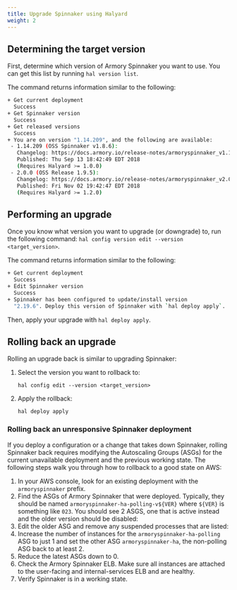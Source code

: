 ```yaml
---
title: Upgrade Spinnaker using Halyard
weight: 2
---
```


## Determining the target version

First, determine which version of Armory Spinnaker you want to use.  You can get this list by running `hal version list`.

The command returns information similar to the following:

```bash
+ Get current deployment
  Success
+ Get Spinnaker version
  Success
+ Get released versions
  Success
+ You are on version "1.14.209", and the following are available:
 - 1.14.209 (OSS Spinnaker v1.8.6):
   Changelog: https://docs.armory.io/release-notes/armoryspinnaker_v1.14.209/
   Published: Thu Sep 13 18:42:49 EDT 2018
   (Requires Halyard >= 1.0.0)
 - 2.0.0 (OSS Release 1.9.5):
   Changelog: https://docs.armory.io/release-notes/armoryspinnaker_v2.0.0/
   Published: Fri Nov 02 19:42:47 EDT 2018
   (Requires Halyard >= 1.2.0)

```


## Performing an upgrade

Once you know what version you want to upgrade (or downgrade) to, run the following command: `hal config version edit --version <target_version>`.

The command returns information similar to the following:
```bash
+ Get current deployment
  Success
+ Edit Spinnaker version
  Success
+ Spinnaker has been configured to update/install version
  "2.19.6". Deploy this version of Spinnaker with `hal deploy apply`.
```

Then, apply your upgrade with `hal deploy apply`.

## Rolling back an upgrade

Rolling an upgrade back is similar to upgrading Spinnaker:

1. Select the version you want to rollback to:
   ```
   hal config edit --version <target_version>
   ```
2. Apply the rollback:
   ```
   hal deploy apply
   ```   

### Rolling back an unresponsive Spinnaker deployment

If you deploy a configuration or a change that takes down Spinnaker, rolling Spinnaker back requires modifying the Autoscaling Groups (ASGs) for the current unavailable deployment and the previous working state. The following steps walk you through how to rollback to a good state on AWS:

1. In your AWS console, look for an existing deployment with the `armoryspinnaker` prefix.
2. Find the ASGs of Armory Spinnaker that were deployed. Typically, they should be named `armoryspinnaker-ha-polling-v${VER}` where `${VER}` is something like `023`. You should see 2 ASGS, one that is active instead and the older version should be disabled:
3. Edit the older ASG and remove any suspended processes that are listed:
4. Increase the number of instances for the `armoryspinnaker-ha-polling` ASG to just 1 and set the other ASG `armoryspinnaker-ha`, the non-polling ASG back to at least 2.  
5. Reduce the latest ASGs down to 0.
6. Check the Armory Spinnaker ELB. Make sure all instances are attached to the user-facing and internal-services ELB and are healthy.
7. Verify Spinnaker is in a working state.
